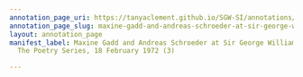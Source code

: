 ```yaml
---
annotation_page_uri: https://tanyaclement.github.io/SGW-SI/annotations/maxine-gadd-and-andreas-schroeder-at-sir-george-williams-university-the-poetry-series-18-february-1972-3--canvas-1-annotationandreas-schroeder.json
annotation_page_slug: maxine-gadd-and-andreas-schroeder-at-sir-george-williams-university-the-poetry-series-18-february-1972-3--canvas-1-annotationandreas-schroeder
layout: annotation_page
manifest_label: Maxine Gadd and Andreas Schroeder at Sir George Williams University,
  The Poetry Series, 18 February 1972 (3)

---
```

